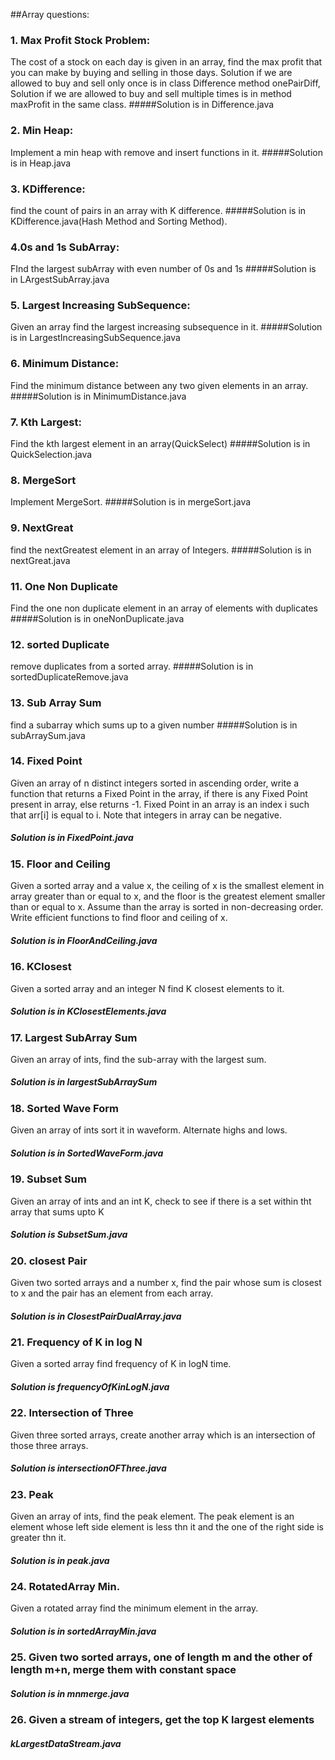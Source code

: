 ##Array questions:
### 1. Max Profit Stock Problem:
The cost of a stock on each day is given in an array, find the max profit that you can make by buying and selling in those days. Solution if we are allowed to buy and sell only once is in class Difference method
onePairDiff, Solution if we are allowed to buy and sell multiple times is in method maxProfit in the same class.
#####Solution is in Difference.java
### 2. Min Heap:
Implement a min heap with remove and insert functions in it. 
#####Solution is in Heap.java
### 3. KDifference:
find the count of pairs in an array with K difference.
#####Solution is in KDifference.java(Hash Method and Sorting Method).
### 4.0s and 1s SubArray:
FInd the largest subArray with even number of 0s and 1s
#####Solution is in LArgestSubArray.java
### 5. Largest Increasing SubSequence:
Given an array find the largest increasing subsequence in it.
#####Solution is in LargestIncreasingSubSequence.java
### 6. Minimum Distance:
Find the minimum distance between any two given elements in an array.
#####Solution is in MinimumDistance.java
### 7. Kth Largest:
Find the kth largest element in an array(QuickSelect)
#####Solution is in QuickSelection.java
### 8. MergeSort
Implement MergeSort.
#####Solution is in mergeSort.java
### 9. NextGreat
find the nextGreatest element in an array of Integers.
#####Solution is in nextGreat.java
### 11. One Non Duplicate
Find the one non duplicate element in an array of elements with duplicates
#####Solution is in oneNonDuplicate.java
### 12. sorted Duplicate
remove duplicates from a sorted array.
#####Solution is in sortedDuplicateRemove.java
### 13. Sub Array Sum
find a subarray which sums up to a given number
#####Solution is in subArraySum.java
### 14. Fixed Point
Given an array of n distinct integers sorted in ascending order, write a function that returns a Fixed Point in the array, if there is any Fixed Point present in array, else returns -1. Fixed Point in an array is an index i such that arr[i] is equal to i. Note that integers in array can be negative.
##### Solution is in FixedPoint.java
### 15. Floor and Ceiling
Given a sorted array and a value x, the ceiling of x is the smallest element in array greater than or equal to x, and the floor is the greatest element smaller than or equal to x. Assume than the array is sorted in non-decreasing order. Write efficient functions to find floor and ceiling of x.
##### Solution is in FloorAndCeiling.java
### 16. KClosest
Given a sorted array and an integer N find K closest elements to it.
##### Solution is in KClosestElements.java
### 17. Largest SubArray Sum
Given an array of ints, find the sub-array with the largest sum.
##### Solution is in largestSubArraySum
### 18. Sorted Wave Form
Given an array of ints sort it in waveform. Alternate highs and lows.
##### Solution is in SortedWaveForm.java
### 19. Subset Sum
Given an array of ints and an int K, check to see if there is a set within tht array that sums upto K
##### Solution is SubsetSum.java
### 20. closest Pair 
Given two sorted arrays and a number x, find the pair whose sum is closest to x and the pair has an element from each array.
##### Solution is in ClosestPairDualArray.java
### 21. Frequency of K in log N
Given a sorted array find frequency of K in logN time.
##### Solution is frequencyOfKinLogN.java
### 22. Intersection of Three
Given three sorted arrays, create another array which is an intersection of those three arrays.
##### Solution is intersectionOFThree.java
### 23.  Peak
Given an array of ints, find the peak element. The peak element is an element whose left side element is less thn it and the one of the right side is greater thn it.
##### Solution is in peak.java
### 24. RotatedArray Min.
Given a rotated array find the minimum element in the array.
##### Solution is in sortedArrayMin.java
### 25. Given two sorted arrays, one of length m and the other of length m+n, merge them with constant space
##### Solution is in mnmerge.java
### 26. Given a stream of integers, get the top K largest elements
##### kLargestDataStream.java


